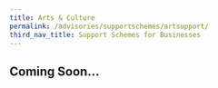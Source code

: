```yaml
---
title: Arts & Culture
permalink: /advisories/supportschemes/artsupport/
third_nav_title: Support Schemes for Businesses
---
```


## **Coming Soon...**
